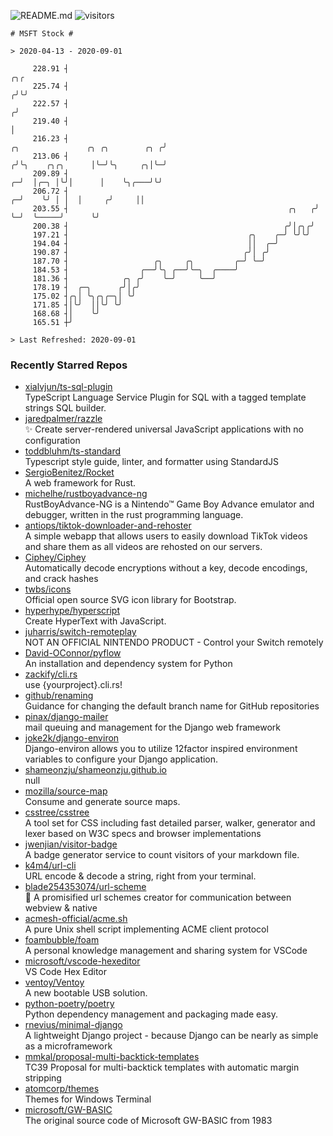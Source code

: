 ![README.md](https://github.com/Gerhut/Gerhut/workflows/README.md/badge.svg)
![visitors](https://visitors.vercel.app/Gerhut/Gerhut?token=8cf69d1f6813d272ef062726b6070c9be4ff72038cfe5a7ded7384a8da65d866)

```
# MSFT Stock #

> 2020-04-13 - 2020-09-01

     228.91 ┤                                                                                                ╭╮╭ 
     225.74 ┤                                                                                               ╭╯╰╯ 
     222.57 ┤                                                                                              ╭╯    
     219.40 ┤                                                                                              │     
     216.23 ┤                                                            ╭╮               ╭╮ ╭╮        ╭╮ ╭╯     
     213.06 ┤                                                           ╭╯╰╮    ╭╮╭╮      │╰─╯╰╮     ╭╮│╰─╯      
     209.89 ┤                                                         ╭─╯  │╭─╮ │╰╯│      │    ╰╮╭───╯╰╯         
     206.72 ┤                                                       ╭─╯    ╰╯ │ │  │     ╭╯     ││               
     203.55 ┤                                                 ╭╮   ╭╯         ╰─╯  ╰─────╯      ╰╯               
     200.38 ┤                                                ╭╯│╭╮╭╯                                             
     197.21 ┤                                        ╭╮    ╭─╯ ╰╯╰╯                                              
     194.04 ┤                                        ││  ╭─╯                                                     
     190.87 ┤                                       ╭╯│ ╭╯                                                       
     187.70 ┤                   ╭╮     ╭╮         ╭─╯ ╰─╯                                                        
     184.53 ┤                ╭──╯╰╮ ╭──╯╰─╮  ╭────╯                                                              
     181.36 ┤            ╭╮ ╭╯    ╰─╯     ╰──╯                                                                   
     178.19 ┤  ╭─╮      ╭╯│╭╯                                                                                    
     175.02 ┤╭╮│ ╰╮╭╮╭─╮│ ╰╯                                                                                     
     171.85 ┤│╰╯  ││╰╯ ╰╯                                                                                        
     168.68 ┤│    ╰╯                                                                                             
     165.51 ┼╯                                                                                                   

> Last Refreshed: 2020-09-01
```

### Recently Starred Repos

- [xialvjun/ts-sql-plugin](https://github.com/xialvjun/ts-sql-plugin)  
  TypeScript Language Service Plugin for SQL with a tagged template strings SQL builder.
- [jaredpalmer/razzle](https://github.com/jaredpalmer/razzle)  
  ✨ Create server-rendered universal JavaScript applications with no configuration
- [toddbluhm/ts-standard](https://github.com/toddbluhm/ts-standard)  
  Typescript style guide, linter, and formatter using StandardJS
- [SergioBenitez/Rocket](https://github.com/SergioBenitez/Rocket)  
  A web framework for Rust.
- [michelhe/rustboyadvance-ng](https://github.com/michelhe/rustboyadvance-ng)  
  RustBoyAdvance-NG is a Nintendo™ Game Boy Advance emulator and debugger, written in the rust programming language.
- [antiops/tiktok-downloader-and-rehoster](https://github.com/antiops/tiktok-downloader-and-rehoster)  
  A simple webapp that allows users to easily download TikTok videos and share them as all videos are rehosted on our servers.
- [Ciphey/Ciphey](https://github.com/Ciphey/Ciphey)  
  Automatically decode encryptions without a key, decode encodings, and crack hashes
- [twbs/icons](https://github.com/twbs/icons)  
  Official open source SVG icon library for Bootstrap.
- [hyperhype/hyperscript](https://github.com/hyperhype/hyperscript)  
  Create HyperText with JavaScript.
- [juharris/switch-remoteplay](https://github.com/juharris/switch-remoteplay)  
  NOT AN OFFICIAL NINTENDO PRODUCT - Control your Switch remotely
- [David-OConnor/pyflow](https://github.com/David-OConnor/pyflow)  
  An installation and dependency system for Python
- [zackify/cli.rs](https://github.com/zackify/cli.rs)  
  use {yourproject}.cli.rs!
- [github/renaming](https://github.com/github/renaming)  
  Guidance for changing the default branch name for GitHub repositories
- [pinax/django-mailer](https://github.com/pinax/django-mailer)  
  mail queuing and management for the Django web framework
- [joke2k/django-environ](https://github.com/joke2k/django-environ)  
  Django-environ allows you to utilize 12factor inspired environment variables to configure your Django application.
- [shameonzju/shameonzju.github.io](https://github.com/shameonzju/shameonzju.github.io)  
  null
- [mozilla/source-map](https://github.com/mozilla/source-map)  
  Consume and generate source maps.
- [csstree/csstree](https://github.com/csstree/csstree)  
  A tool set for CSS including fast detailed parser, walker, generator and lexer based on W3C specs and browser implementations
- [jwenjian/visitor-badge](https://github.com/jwenjian/visitor-badge)  
  A badge generator service to count visitors of your markdown file.
- [k4m4/url-cli](https://github.com/k4m4/url-cli)  
  URL encode & decode a string, right from your terminal.
- [blade254353074/url-scheme](https://github.com/blade254353074/url-scheme)  
  📢 A promisified url schemes creator for communication between webview & native
- [acmesh-official/acme.sh](https://github.com/acmesh-official/acme.sh)  
  A pure Unix shell script implementing ACME client protocol
- [foambubble/foam](https://github.com/foambubble/foam)  
  A personal knowledge management and sharing system for VSCode
- [microsoft/vscode-hexeditor](https://github.com/microsoft/vscode-hexeditor)  
  VS Code Hex Editor
- [ventoy/Ventoy](https://github.com/ventoy/Ventoy)  
  A new bootable USB solution.
- [python-poetry/poetry](https://github.com/python-poetry/poetry)  
  Python dependency management and packaging made easy.
- [rnevius/minimal-django](https://github.com/rnevius/minimal-django)  
  A lightweight Django project - because Django can be nearly as simple as a microframework
- [mmkal/proposal-multi-backtick-templates](https://github.com/mmkal/proposal-multi-backtick-templates)  
  TC39 Proposal for multi-backtick templates with automatic margin stripping
- [atomcorp/themes](https://github.com/atomcorp/themes)  
  Themes for Windows Terminal
- [microsoft/GW-BASIC](https://github.com/microsoft/GW-BASIC)  
  The original source code of Microsoft GW-BASIC from 1983

